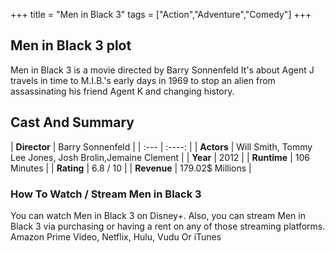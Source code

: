 +++
title = "Men in Black 3"
tags = ["Action","Adventure","Comedy"]
+++
## Men in Black 3 plot
Men in Black 3 is a movie directed by Barry Sonnenfeld It's about Agent J travels in time to M.I.B.'s early days in 1969 to stop an alien from assassinating his friend Agent K and changing history.
## Cast And Summary
| **Director**      | Barry Sonnenfeld |
    | :---        |    :----:   |
    |  **Actors** | Will Smith, Tommy Lee Jones, Josh Brolin,Jemaine Clement |
    | **Year**   | 2012    |
    |  **Runtime** | 106 Minutes |
    |  **Rating** | 6.8 / 10 | 
    |  **Revenue** | 179.02$ Millions |
### How To Watch / Stream Men in Black 3
You can watch Men in Black 3 on Disney+.
Also, you can stream Men in Black 3 via purchasing or having a rent on any of those streaming platforms.
Amazon Prime Video, Netflix, Hulu, Vudu Or iTunes